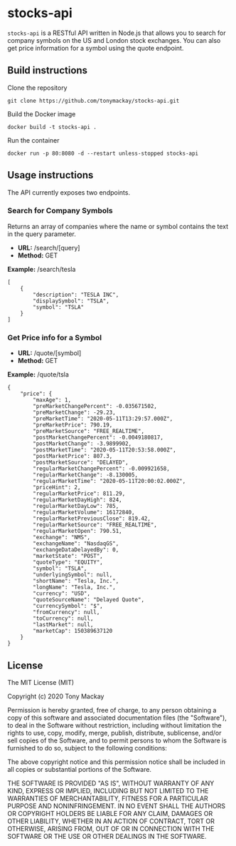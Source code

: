 # stocks-api
`stocks-api` is a RESTful API written in Node.js that allows you to search for company symbols on the US and London stock exchanges. You can also get price information for a symbol using the quote endpoint.

## Build instructions

Clone the repository
```
git clone https://github.com/tonymackay/stocks-api.git
```

Build the Docker image
```
docker build -t stocks-api .
```

Run the container
```
docker run -p 80:8080 -d --restart unless-stopped stocks-api 
```

## Usage instructions
The API currently exposes two endpoints. 

### Search for Company Symbols 
Returns an array of companies where the name or symbol contains the text in the query parameter.

- **URL:** /search/[query]
- **Method:** GET

**Example:** /search/tesla

```
[
    {
        "description": "TESLA INC",
        "displaySymbol": "TSLA",
        "symbol": "TSLA"
    }
]
```

### Get Price info for a Symbol

- **URL:** /quote/[symbol]
- **Method:** GET

**Example:** /quote/tsla

```
{
    "price": {
        "maxAge": 1,
        "preMarketChangePercent": -0.035671502,
        "preMarketChange": -29.23,
        "preMarketTime": "2020-05-11T13:29:57.000Z",
        "preMarketPrice": 790.19,
        "preMarketSource": "FREE_REALTIME",
        "postMarketChangePercent": -0.0049180817,
        "postMarketChange": -3.9899902,
        "postMarketTime": "2020-05-11T20:53:58.000Z",
        "postMarketPrice": 807.3,
        "postMarketSource": "DELAYED",
        "regularMarketChangePercent": -0.009921658,
        "regularMarketChange": -8.130005,
        "regularMarketTime": "2020-05-11T20:00:02.000Z",
        "priceHint": 2,
        "regularMarketPrice": 811.29,
        "regularMarketDayHigh": 824,
        "regularMarketDayLow": 785,
        "regularMarketVolume": 16172840,
        "regularMarketPreviousClose": 819.42,
        "regularMarketSource": "FREE_REALTIME",
        "regularMarketOpen": 790.51,
        "exchange": "NMS",
        "exchangeName": "NasdaqGS",
        "exchangeDataDelayedBy": 0,
        "marketState": "POST",
        "quoteType": "EQUITY",
        "symbol": "TSLA",
        "underlyingSymbol": null,
        "shortName": "Tesla, Inc.",
        "longName": "Tesla, Inc.",
        "currency": "USD",
        "quoteSourceName": "Delayed Quote",
        "currencySymbol": "$",
        "fromCurrency": null,
        "toCurrency": null,
        "lastMarket": null,
        "marketCap": 150389637120
    }
}
```

## License

The MIT License (MIT)

Copyright (c) 2020 Tony Mackay

Permission is hereby granted, free of charge, to any person obtaining a copy
of this software and associated documentation files (the "Software"), to deal
in the Software without restriction, including without limitation the rights
to use, copy, modify, merge, publish, distribute, sublicense, and/or sell
copies of the Software, and to permit persons to whom the Software is
furnished to do so, subject to the following conditions:

The above copyright notice and this permission notice shall be included in
all copies or substantial portions of the Software.

THE SOFTWARE IS PROVIDED "AS IS", WITHOUT WARRANTY OF ANY KIND, EXPRESS OR
IMPLIED, INCLUDING BUT NOT LIMITED TO THE WARRANTIES OF MERCHANTABILITY,
FITNESS FOR A PARTICULAR PURPOSE AND NONINFRINGEMENT. IN NO EVENT SHALL THE
AUTHORS OR COPYRIGHT HOLDERS BE LIABLE FOR ANY CLAIM, DAMAGES OR OTHER
LIABILITY, WHETHER IN AN ACTION OF CONTRACT, TORT OR OTHERWISE, ARISING FROM,
OUT OF OR IN CONNECTION WITH THE SOFTWARE OR THE USE OR OTHER DEALINGS IN
THE SOFTWARE.
